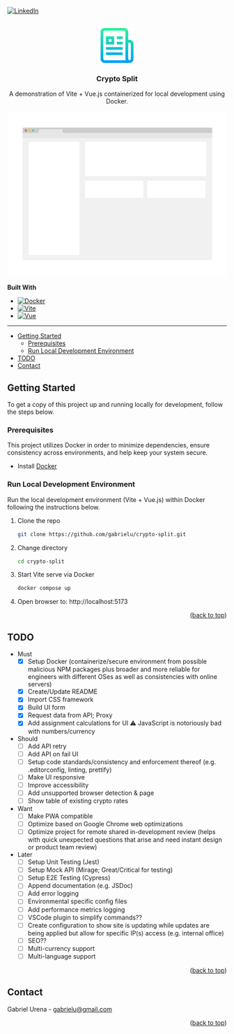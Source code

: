 <a id="readme-top"></a>
<!--
*** Created from Best-README-Template: https://github.com/othneildrew/Best-README-Template
-->



<!-- PROJECT SHIELDS -->
<!--
*** I'm using markdown "reference style" links for readability.
*** Reference links are enclosed in brackets [ ] instead of parentheses ( ).
*** See the bottom of this document for the declaration of the reference variables
*** for contributors-url, forks-url, etc. This is an optional, concise syntax you may use.
*** https://www.markdownguide.org/basic-syntax/#reference-style-links
-->
[![LinkedIn][linkedin-shield]][linkedin-url]



<!-- PROJECT LOGO -->
<br />
<div align="center">
  <a href="https://github.com/othneildrew/Best-README-Template">
    <img src="public/logo.png" alt="Logo" width="80" height="80">
  </a>

  <h3 align="center">Crypto Split</h3>

  <p align="center">
    A demonstration of Vite + Vue.js containerized for local development using Docker.
  </p>
</div>

![Screen Shot][product-screenshot]

**Built With**

* [![Docker][Docker]][Docker-url]
* [![Vite][Vite]][Vite-url] 
* [![Vue][Vue.js]][Vue-url]



---



<!-- TOC -->
  * [Getting Started](#getting-started)
    * [Prerequisites](#prerequisites)
    * [Run Local Development Environment](#run-local-development-environment)
  * [TODO](#todo)
  * [Contact](#contact)
<!-- TOC -->



<!-- GETTING STARTED -->
## Getting Started

To get a copy of this project up and running locally for development, follow the steps below.

### Prerequisites

This project utilizes Docker in order to minimize dependencies, ensure consistency across environments, and help keep your system secure.

* Install [Docker](https://www.docker.com)

### Run Local Development Environment

Run the local development environment (Vite + Vue.js) within Docker following the instructions below.

1. Clone the repo
   ```sh
   git clone https://github.com/gabrielu/crypto-split.git
   ```
2. Change directory
    ```sh
    cd crypto-split
    ```
3. Start Vite serve via Docker
    ```sh
    docker compose up
    ```
4. Open browser to: http://localhost:5173

<p align="right">(<a href="#readme-top">back to top</a>)</p>



<!-- TODO -->
## TODO

- Must
  - [x] Setup Docker (containerize/secure environment from possible malicious NPM packages plus broader and more reliable for engineers with different OSes as well as consistencies with online servers)
  - [x] Create/Update README
  - [x] Import CSS framework
  - [x] Build UI form
  - [x] Request data from API; Proxy
  - [x] Add assignment calculations for UI ⚠️ JavaScript is notoriously bad with numbers/currency
- Should
  - [ ] Add API retry
  - [ ] Add API on fail UI
  - [ ] Setup code standards/consistency and enforcement thereof (e.g. .editorconfig, linting, prettify)
  - [ ] Make UI responsive
  - [ ] Improve accessibility
  - [ ] Add unsupported browser detection & page
  - [ ] Show table of existing crypto rates
- Want
  - [ ] Make PWA compatible
  - [ ] Optimize based on Google Chrome web optimizations
  - [ ] Optimize project for remote shared in-development review (helps with quick unexpected questions that arise and need instant design or product team review)
- Later
  - [ ] Setup Unit Testing (Jest)
  - [ ] Setup Mock API (Mirage; Great/Critical for testing)
  - [ ] Setup E2E Testing (Cypress)
  - [ ] Append documentation (e.g. JSDoc)
  - [ ] Add error logging
  - [ ] Environmental specific config files
  - [ ] Add performance metrics logging
  - [ ] VSCode plugin to simplify commands??
  - [ ] Create configuration to show site is updating while updates are being applied but allow for specific IP(s) access (e.g. internal office)
  - [ ] SEO??
  - [ ] Multi-currency support
  - [ ] Multi-language support

<p align="right">(<a href="#readme-top">back to top</a>)</p>



<!-- CONTACT -->
## Contact

Gabriel Urena - [gabrielu@gmail.com](mailto:gabrielu@gmail.com?subject=crypto-split)

<p align="right">(<a href="#readme-top">back to top</a>)</p>



<!-- MARKDOWN LINKS & IMAGES -->
<!-- https://www.markdownguide.org/basic-syntax/#reference-style-links -->
[Docker]: https://img.shields.io/badge/docker-%230db7ed.svg?style=for-the-badge&logo=docker&logoColor=white
[Docker-url]: https://www.docker.com
[linkedin-shield]: https://img.shields.io/badge/-LinkedIn-black.svg?style=for-the-badge&logo=linkedin&colorB=555
[linkedin-url]: https://www.linkedin.com/in/gabe-urena/
[product-screenshot]: public/screenshot.png
[Vite]: https://img.shields.io/badge/vite-%23646CFF.svg?style=for-the-badge&logo=vite&logoColor=white
[Vite-url]: https://vitejs.dev
[Vue.js]: https://img.shields.io/badge/Vue.js-35495E?style=for-the-badge&logo=vuedotjs&logoColor=4FC08D
[Vue-url]: https://vuejs.org/
